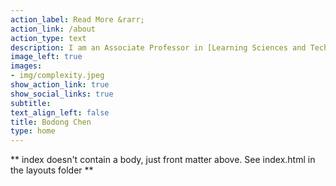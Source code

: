 ```yaml
---
action_label: Read More &rarr;
action_link: /about
action_type: text
description: I am an Associate Professor in [Learning Sciences and Technologies](https://www.gse.upenn.edu/academics/programs/learning-sciences-technology-phd) at the [University of Pennsylvania Graduate School of Education](https://www.gse.upenn.edu/), where I directs the [Penn GSE Wonder Lab](https://penn-wonderlab.github.io/) and the [Penn Knowledge Building Innovation Network](https://www.gse.upenn.edu/global-initiatives/knowledge-building-innovation-network). My research is at the intersection of the learning sciences, learning analytics, and network science. I sit on the editorial boards of a number of journals, including The Internet and Higher Education, and was elected to the Executive Committee of the Society for Learning Analytics Research (SoLAR) and the Computer-Supported Collaborative Learning (CSCL) Committee of the International Society of the Learning Sciences (ISLS). 
image_left: true
images:
- img/complexity.jpeg
show_action_link: true
show_social_links: true
subtitle: 
text_align_left: false
title: Bodong Chen
type: home
---
```


** index doesn't contain a body, just front matter above.
See index.html in the layouts folder **
